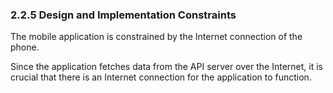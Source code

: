 ### 2.2.5 Design and Implementation Constraints

The mobile application is constrained by the Internet connection of the phone.

Since the application fetches data from the API server over the Internet, it is crucial that there is an Internet connection for the application to function. 

